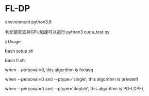 # FL-DP
environment python3.8

判断是否支持GPU加速可以运行 python3 cuda_test.py

#Usage

bash setup.sh

bash fl.sh

when --personal=0, this algorithm is fedavg

when --personal=0 and --ptype='single', this algorithm is privatefl

when --personal=0 and --ptype='double', this algorithm is PD-LDPFL

